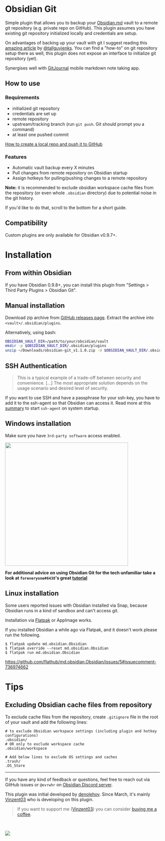 # Obsidian Git
Simple plugin that allows you to backup your [Obsidian.md](https://obsidian.md) vault to a remote git repository (e.g. private repo on GitHub).
This plugin assumes you have existing git repository initialized locally and credentials are setup.

On advantages of backing up your vault with git I suggest reading this [amazing article](https://medium.com/analytics-vidhya/how-i-put-my-mind-under-version-control-24caea37b8a5) by [@tallguyjenks](https://github.com/tallguyjenks). You can find a "how-to" on git repository setup there as well, this plugin does not expose an interface to initialize git repository (yet).

Synergises well with [GitJournal](https://github.com/GitJournal/GitJournal) mobile markdown note taking app.

## How to use

### Requirements
- initialized git repository
- credentials are set up
- remote repository
- upstream/tracking branch (run `git push`. Git should prompt you a command)
- at least one pushed commit

[How to create a local repo and push it to GitHub](https://docs.github.com/en/github/importing-your-projects-to-github/adding-an-existing-project-to-github-using-the-command-line)

### Features

- Automatic vault backup every X minutes
- Pull changes from remote repository on Obsidian startup
- Assign hotkeys for pulling/pushing changes to a remote repository

**Note:** it is recommended to exclude obsidian workspace cache files from the repository 
(or even whole `.obsidian` directory) due to potential noise in the git history.

If you'd like to do that, scroll to the bottom for a short guide.

## Compatibility
Custom plugins are only available for Obsidian v0.9.7+.

# Installation
## From within Obsidian
If you have Obsidian 0.9.8+, you can install this plugin from "Settings > Third Party Plugins > Obsidian Git".

## Manual installation
Download zip archive from [GitHub releases page](https://github.com/denolehov/obsidian-git/releases).
Extract the archive into `<vault>/.obsidian/plugins`.

Alternatively, using bash:
```bash
OBSIDIAN_VAULT_DIR=/path/to/your/obsidian/vault
mkdir -p $OBSIDIAN_VAULT_DIR/.obsidian/plugins
unzip ~/Downloads/obsidian-git_v1.1.0.zip -d $OBSIDIAN_VAULT_DIR/.obsidian/plugins
```

## SSH Authentication
> This is a typical example of a trade-off between security and convenience. [...] The most appropriate solution depends on the usage scenario and desired level of security.

If you want to use SSH and have a passphrase for your ssh-key, you have to add it to the ssh-agent so that Obsidian can access it. Read more at this [summary](https://unix.stackexchange.com/questions/90853/how-can-i-run-ssh-add-automatically-without-a-password-prompt/90869#90869) to start `ssh-agent` on system startup.

## Windows installation
Make sure you have `3rd-party software` access enabled.

<img
    src = https://raw.githubusercontent.com/denolehov/obsidian-git/master/windows-installation.png
    width = 400>

**For additional advice on using Obsidian Git for the tech unfamiliar take a look at `foreveryone#6438`'s great [tutorial](https://github.com/gitobsidiantutorial/obsidian-git-tut-windows/blob/main/README.md)**

## Linux installation
Some users reported issues with Obsidian installed via Snap, because Obsidian runs in a kind of sandbox and can't access git.

Installation via [Flatpak](https://flathub.org/apps/details/md.obsidian.Obsidian) or AppImage works.

If you installed Obsidian a while ago via Flatpak, and it doesn't work please run the following.

```
$ flatpak update md.obsidian.Obsidian
$ flatpak override --reset md.obsidian.Obsidian
$ flatpak run md.obsidian.Obsidian
```
https://github.com/flathub/md.obsidian.Obsidian/issues/5#issuecomment-736974662

# Tips
## Excluding Obsidian cache files from repository
To exclude cache files from the repository, create `.gitignore` file in the root of your vault and add the following lines:
```
# to exclude Obsidian workspace settings (including plugin and hotkey configurations)
.obsidian/  
# OR only to exclude workspace cache
.obsidian/workspace 

# Add below lines to exclude OS settings and caches
.trash/
.DS_Store
```
---

If you have any kind of feedback or questions, feel free to reach out via GitHub issues or `@evrwhr` on [Obsidian Discord server](https://discord.com/invite/veuWUTm).

This plugin was initial developed by [denolehov](https://github.com/denolehov). Since March, it's mainly [Vinzent03](https://github.com/Vinzent03) who is developing on this plugin.

> If you want to support me ([Vinzent03](https://github.com/Vinzent03)) you can consider [buying me a coffee](https://www.buymeacoffee.com/Vinzent03).

<br>

<a href="https://www.buymeacoffee.com/Vinzent03"><img src="https://img.buymeacoffee.com/button-api/?text=Buy me a coffee&emoji=&slug=Vinzent03&button_colour=5F7FFF&font_colour=ffffff&font_family=Inter&outline_colour=000000&coffee_colour=FFDD00"></a>
